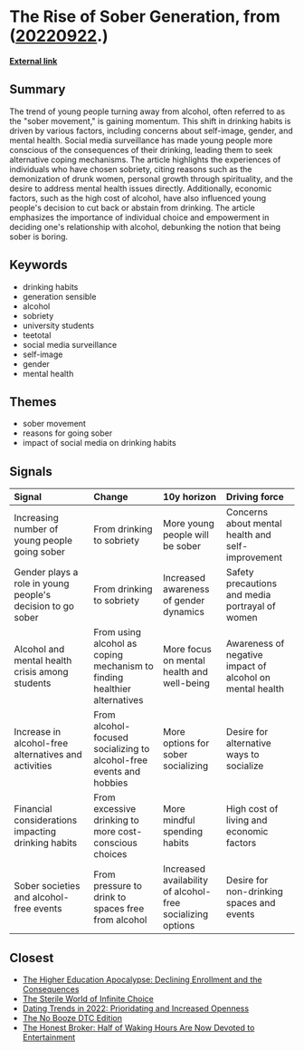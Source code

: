 # __The Rise of Sober Generation__, from ([20220922](https://kghosh.substack.com/p/20220922).)

__[External link](https://www.huckmag.com/perspectives/the-real-reasons-young-people-are-choosing-sobriety/)__



## Summary

The trend of young people turning away from alcohol, often referred to as the "sober movement," is gaining momentum. This shift in drinking habits is driven by various factors, including concerns about self-image, gender, and mental health. Social media surveillance has made young people more conscious of the consequences of their drinking, leading them to seek alternative coping mechanisms. The article highlights the experiences of individuals who have chosen sobriety, citing reasons such as the demonization of drunk women, personal growth through spirituality, and the desire to address mental health issues directly. Additionally, economic factors, such as the high cost of alcohol, have also influenced young people's decision to cut back or abstain from drinking. The article emphasizes the importance of individual choice and empowerment in deciding one's relationship with alcohol, debunking the notion that being sober is boring.

## Keywords

* drinking habits
* generation sensible
* alcohol
* sobriety
* university students
* teetotal
* social media surveillance
* self-image
* gender
* mental health

## Themes

* sober movement
* reasons for going sober
* impact of social media on drinking habits

## Signals

| Signal                                                     | Change                                                                   | 10y horizon                                                | Driving force                                            |
|:-----------------------------------------------------------|:-------------------------------------------------------------------------|:-----------------------------------------------------------|:---------------------------------------------------------|
| Increasing number of young people going sober              | From drinking to sobriety                                                | More young people will be sober                            | Concerns about mental health and self-improvement        |
| Gender plays a role in young people's decision to go sober | From drinking to sobriety                                                | Increased awareness of gender dynamics                     | Safety precautions and media portrayal of women          |
| Alcohol and mental health crisis among students            | From using alcohol as coping mechanism to finding healthier alternatives | More focus on mental health and well-being                 | Awareness of negative impact of alcohol on mental health |
| Increase in alcohol-free alternatives and activities       | From alcohol-focused socializing to alcohol-free events and hobbies      | More options for sober socializing                         | Desire for alternative ways to socialize                 |
| Financial considerations impacting drinking habits         | From excessive drinking to more cost-conscious choices                   | More mindful spending habits                               | High cost of living and economic factors                 |
| Sober societies and alcohol-free events                    | From pressure to drink to spaces free from alcohol                       | Increased availability of alcohol-free socializing options | Desire for non-drinking spaces and events                |

## Closest

* [The Higher Education Apocalypse: Declining Enrollment and the Consequences](d64c4666be4d84f147f57055b74daa32)
* [The Sterile World of Infinite Choice](7b316ebe449187b79e519a8c6d12a2cd)
* [Dating Trends in 2022: Prioridating and Increased Openness](5554792b473e148108ccb7b38a1d82c0)
* [The No Booze DTC Edition](12e2e66a09a47d70f19d96165a9322ed)
* [The Honest Broker: Half of Waking Hours Are Now Devoted to Entertainment](c5c2c794f1426e6e307a9df3f9ff61f6)